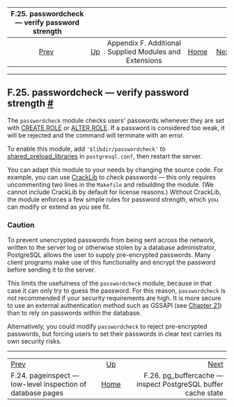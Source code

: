 

|                     F.25. passwordcheck — verify password strength                     |                                                                             |                                                        |                                                       |                                                                                                    |
| :------------------------------------------------------------------------------------: | :-------------------------------------------------------------------------- | :----------------------------------------------------: | ----------------------------------------------------: | -------------------------------------------------------------------------------------------------: |
| [Prev](pageinspect.html "F.24. pageinspect — low-level inspection of database pages")  | [Up](contrib.html "Appendix F. Additional Supplied Modules and Extensions") | Appendix F. Additional Supplied Modules and Extensions | [Home](index.html "PostgreSQL 17devel Documentation") |  [Next](pgbuffercache.html "F.26. pg_buffercache — inspect PostgreSQL&#xA;    buffer cache state") |

***

## F.25. passwordcheck — verify password strength [#](#PASSWORDCHECK)

The `passwordcheck` module checks users' passwords whenever they are set with [CREATE ROLE](sql-createrole.html "CREATE ROLE") or [ALTER ROLE](sql-alterrole.html "ALTER ROLE"). If a password is considered too weak, it will be rejected and the command will terminate with an error.

To enable this module, add `'$libdir/passwordcheck'` to [shared\_preload\_libraries](runtime-config-client.html#GUC-SHARED-PRELOAD-LIBRARIES) in `postgresql.conf`, then restart the server.

You can adapt this module to your needs by changing the source code. For example, you can use [CrackLib](https://github.com/cracklib/cracklib) to check passwords — this only requires uncommenting two lines in the `Makefile` and rebuilding the module. (We cannot include CrackLib by default for license reasons.) Without CrackLib, the module enforces a few simple rules for password strength, which you can modify or extend as you see fit.

### Caution

To prevent unencrypted passwords from being sent across the network, written to the server log or otherwise stolen by a database administrator, PostgreSQL allows the user to supply pre-encrypted passwords. Many client programs make use of this functionality and encrypt the password before sending it to the server.

This limits the usefulness of the `passwordcheck` module, because in that case it can only try to guess the password. For this reason, `passwordcheck` is not recommended if your security requirements are high. It is more secure to use an external authentication method such as GSSAPI (see [Chapter 21](client-authentication.html "Chapter 21. Client Authentication")) than to rely on passwords within the database.

Alternatively, you could modify `passwordcheck` to reject pre-encrypted passwords, but forcing users to set their passwords in clear text carries its own security risks.

***

|                                                                                        |                                                                             |                                                                                                    |
| :------------------------------------------------------------------------------------- | :-------------------------------------------------------------------------: | -------------------------------------------------------------------------------------------------: |
| [Prev](pageinspect.html "F.24. pageinspect — low-level inspection of database pages")  | [Up](contrib.html "Appendix F. Additional Supplied Modules and Extensions") |  [Next](pgbuffercache.html "F.26. pg_buffercache — inspect PostgreSQL&#xA;    buffer cache state") |
| F.24. pageinspect — low-level inspection of database pages                             |            [Home](index.html "PostgreSQL 17devel Documentation")            |                                      F.26. pg\_buffercache — inspect PostgreSQL buffer cache state |
